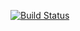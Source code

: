 [![Build Status](https://travis-ci.com/Montana/travis-quay-tutorial.svg?branch=master)](https://travis-ci.com/Montana/travis-quay-tutorial)
